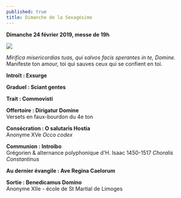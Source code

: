 ```yaml
---
published: true
title: Dimanche de la Sexagésime
---
```

**Dimanche 24 février 2019, messe de 19h**  

![]({{site.baseurl}}/)

*Mirifica misericordias tuas, qui salvos facis sperantes in te, Domine.*  
Manifeste ton amour, toi qui sauves ceux qui se confient en toi.

**Introït : Exsurge**

**Graduel : Sciant gentes**

**Trait : Commovisti**

**Offertoire : Dirigatur Domine**  
Versets en faux-bourdon du 4e ton

**Consécration : O salutaris Hostia**  
Anonyme XVe *Occo codex*

**Communion : Introibo**  
Grégorien & alternance polyphonique d'H. Isaac 1450-1517 *Choralis Constantinus*

**Au dernier évangile : Ave Regina Caelorum**

**Sortie : Benedicamus Domino**  
Anonyme XIIe - école de St Martial de Limoges
